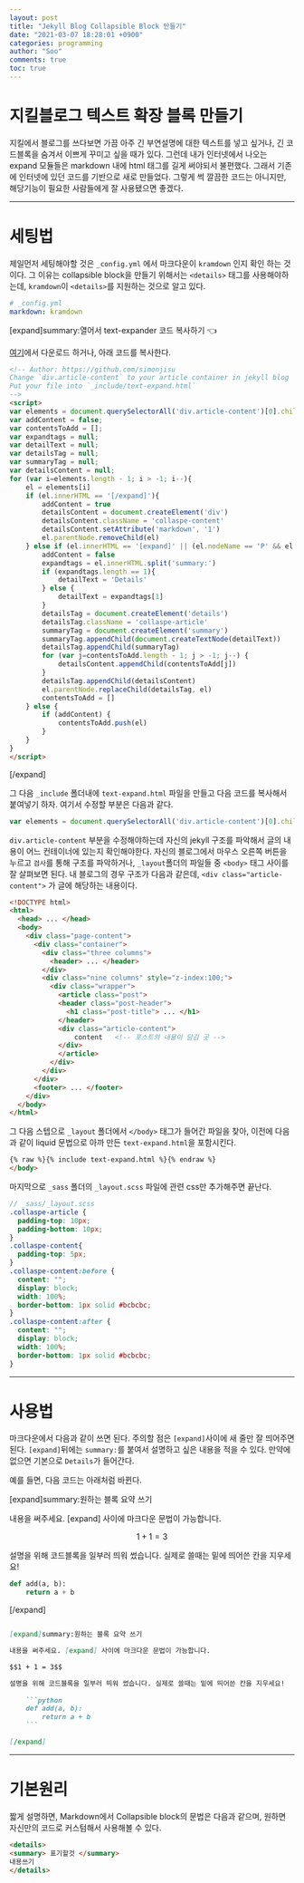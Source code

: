 ```yaml
---
layout: post
title: "Jekyll Blog Collapsible Block 만들기"
date: "2021-03-07 18:28:01 +0900"
categories: programming
author: "Soo"
comments: true
toc: true
---
```


# 지킬블로그 텍스트 확장 블록 만들기

지킬에서 블로그를 쓰다보면 가끔 아주 긴 부연설명에 대한 텍스트를 넣고 싶거나, 긴 코드블록을 숨겨서 이쁘게 꾸미고 싶을 때가 있다. 그런데 내가 인터넷에서 나오는 expand 모듈들은 markdown 내에 html 태그를 길게 써야되서 불편했다. 그래서 기존에 인터넷에 있던 코드를 기반으로 새로 만들었다. 그렇게 썩 깔끔한 코드는 아니지만, 해당기능이 필요한 사람들에게 잘 사용됐으면 좋겠다.

---

# 세팅법

제일먼저 세팅해야할 것은 `_config.yml` 에서 마크다운이 `kramdown` 인지 확인 하는 것이다. 그 이유는 collapsible block을 만들기 위해서는 `<details>` 태그를 사용해야하는데,  `kramdown`이 `<details>`를 지원하는 것으로 알고 있다.

```yaml
# _config.yml
markdown: kramdown
```

[expand]summary:열어서 text-expander 코드 복사하기 👈 

[여기](https://gist.github.com/simonjisu/43c789bf44e9f8171be440b46f0948a5)에서 다운로드 하거나, 아래 코드를 복사한다.

```html
<!-- Author: https://github.com/simonjisu
Change `div.article-content` to your article container in jekyll blog
Put your file into `_include/text-expand.html`
-->
<script>
var elements = document.querySelectorAll('div.article-content')[0].childNodes; // 수정1 
var addContent = false;
var contentsToAdd = [];
var expandtags = null;
var detailText = null;
var detailsTag = null;
var summaryTag = null;
var detailsContent = null;
for (var i=elements.length - 1; i > -1; i--){
    el = elements[i]
    if (el.innerHTML == '[/expand]'){
        addContent = true
        detailsContent = document.createElement('div')
        detailsContent.className = 'collaspe-content'
        detailsContent.setAttribute('markdown', '1')
        el.parentNode.removeChild(el)
    } else if (el.innerHTML == '[expand]' || (el.nodeName == 'P' && el.innerHTML.includes('[expand]summary:'))) {
        addContent = false
        expandtags = el.innerHTML.split('summary:')
        if (expandtags.length == 1){
            detailText = 'Details'
        } else {
            detailText = expandtags[1]
        }
        detailsTag = document.createElement('details')
        detailsTag.className = 'collaspe-article'
        summaryTag = document.createElement('summary')
        summaryTag.appendChild(document.createTextNode(detailText))
        detailsTag.appendChild(summaryTag)
        for (var j=contentsToAdd.length - 1; j > -1; j--) {
            detailsContent.appendChild(contentsToAdd[j])
        }
        detailsTag.appendChild(detailsContent)
        el.parentNode.replaceChild(detailsTag, el)
        contentsToAdd = []
    } else {
        if (addContent) {
            contentsToAdd.push(el)
        }
    }
}
</script>
```

[/expand]

그 다음 `_include` 폴더내에 `text-expand.html` 파일을 만들고 다음 코드를 복사해서 붙여넣기 하자. 여기서 수정할 부분은 다음과 같다.

```javascript
var elements = document.querySelectorAll('div.article-content')[0].childNodes;
```

`div.article-content` 부분을 수정해야하는데 자신의 jekyll 구조를 파악해서 글의 내용이 어느 컨테이너에 있는지 확인해야한다. 자신의 블로그에서 마우스 오른쪽 버튼을 누르고 `검사`를 통해 구조를 파악하거나, `_layout`폴더의 파일들 중 `<body>` 태그 사이를 잘 살펴보면 된다. 내 블로그의 경우 구조가 다음과 같은데, `<div class="article-content">` 가 글에 해당하는 내용이다.

```html
<!DOCTYPE html>
<html>
  <head> ... </head>
  <body>
    <div class="page-content">
      <div class="container">
        <div class="three columns">
          <header> ... </header>
        </div>
        <div class="nine columns" style="z-index:100;">
          <div class="wrapper">
            <article class="post">
            <header class="post-header">
              <h1 class="post-title"> ... </h1>
            </header>
            <div class="article-content">
                content   <!-- 포스트의 내용이 담김 곳 -->
            </div>
            </article>
          </div>
        </div>
      </div>
      <footer> ... </footer>
    </div>
  </body>
</html>
```

그 다음 스텝으로 `_layout` 폴더에서 `</body>` 태그가 들어간 파일을 찾아, 이전에 다음과 같이 liquid 문법으로 아까 만든 `text-expand.html`을 포함시킨다. 

```html
{% raw %}{% include text-expand.html %}{% endraw %}
</body>
```

마지막으로 `_sass` 폴더의 `_layout.scss` 파일에 관련 css만 추가해주면 끝난다.

```scss
// _sass/_layout.scss 
.collaspe-article {
  padding-top: 10px;
  padding-bottom: 10px;
}
.collaspe-content{
  padding-top: 5px;
}
.collaspe-content:before {
  content: "";
  display: block;
  width: 100%;
  border-bottom: 1px solid #bcbcbc;
}
.collaspe-content:after {
  content: "";
  display: block;
  width: 100%;
  border-bottom: 1px solid #bcbcbc;
}
```

---

# 사용법

마크다운에서 다음과 같이 쓰면 된다. 주의할 점은 `[expand]`사이에 새 줄만 잘 띄어주면 된다. `[expand]`뒤에는 `summary:`를 붙여서 설명하고 싶은 내용을 적을 수 있다. 만약에 없으면 기본으로 `Details`가 들어간다.

예를 들면, 다음 코드는 아래처럼 바뀐다.

[expand]summary:원하는 블록 요약 쓰기

내용을 써주세요. [expand] 사이에 마크다운 문법이 가능합니다.

$$1 + 1 = 3$$

설명을 위해 코드블록을 일부러 띄워 썼습니다. 실제로 쓸때는 밑에 띄어쓴 칸을 지우세요!
    
```python
def add(a, b):
    return a + b
```

[/expand]

```markdown

[expand]summary:원하는 블록 요약 쓰기

내용을 써주세요. [expand] 사이에 마크다운 문법이 가능합니다.

$$1 + 1 = 3$$

설명을 위해 코드블록을 일부러 띄워 썼습니다. 실제로 쓸때는 밑에 띄어쓴 칸을 지우세요!
    
    ```python
    def add(a, b):
        return a + b
    ```

[/expand]

```

---

# 기본원리

짧게 설명하면, Markdown에서 Collapsible block의 문법은 다음과 같으며, 원하면 자신만의 코드로 커스텀해서 사용해볼 수 있다.

```html
<details>
<summary> 표기할것 </summary>
내용쓰기
</details>
```
